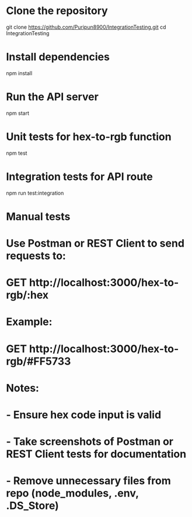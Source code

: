 # Clone the repository
git clone https://github.com/Puripun8900/IntegrationTesting.git
cd IntegrationTesting

# Install dependencies
npm install

# Run the API server
npm start

# Unit tests for hex-to-rgb function
npm test

# Integration tests for API route
npm run test:integration

# Manual tests
# Use Postman or REST Client to send requests to:
# GET http://localhost:3000/hex-to-rgb/:hex
# Example:
# GET http://localhost:3000/hex-to-rgb/#FF5733

# Notes:
# - Ensure hex code input is valid
# - Take screenshots of Postman or REST Client tests for documentation
# - Remove unnecessary files from repo (node_modules, .env, .DS_Store)
